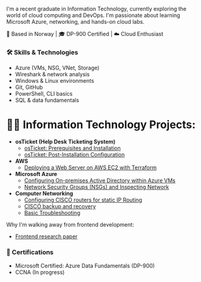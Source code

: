 I'm a recent graduate in Information Technology, currently exploring the world of cloud computing and DevOps. I'm passionate about learning Microsoft Azure, networking, and hands-on cloud labs.

📍 Based in Norway | 🎓 DP-900 Certified | ☁️ Cloud Enthusiast

### 🛠️ Skills & Technologies
- Azure (VMs, NSG, VNet, Storage)
- Wireshark & network analysis
- Windows & Linux environments
- Git, GitHub
- PowerShell, CLI basics
- SQL & data fundamentals

<h1>👨‍💻 Information Technology Projects:</h1>

- <b>osTicket (Help Desk Ticketing System)</b>
  - [osTicket: Prerequisites and Installation](https://github.com/rubentotterman/osTicket-Prerequisites-and-Installation)
  - [osTicket: Post-Installation Configuration](https://github.com/rubentotterman/post-install-config-/tree/main)
- <b>AWS</b>
  - [Deploying a Web Server on AWS EC2 with Terraform](https://github.com/rubentotterman/cloud-ec2-terraform-nginx/tree/main)
- <b>Microsoft Azure</b>
  - [Configuring On-premises Active Directory within Azure VMs](https://github.com/rubentotterman/on-prem-ad/tree/main)
  - [Network Security Groups (NSGs) and Inspecting Network](https://github.com/rubentotterman/azure-network)
- <b>Computer Networking</b>
  - [Configuring CISCO routers for static IP Routing](https://github.com/rubentotterman/ip-routing)
  - [CISCO backup and recovery](https://github.com/rubentotterman/ciscorouter-backup-recovery)
  - [Basic Troubleshooting](https://github.com/rubentotterman/basic-cisco-troubleshooting)


Why I'm walking away from frontend development: 
- [Frontend research paper](https://github.com/rubentotterman/Exam-Submission-for-PJ6100)
  


### 📜 Certifications
- Microsoft Certified: Azure Data Fundamentals (DP-900)
- CCNA (In progress)



